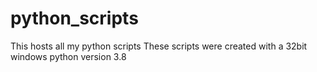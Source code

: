 # python_scripts
This hosts all my python scripts
These scripts were created with a 32bit windows python version 3.8
